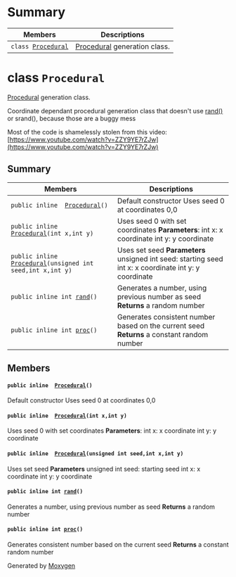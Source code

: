 # Summary

 Members                        | Descriptions                                
--------------------------------|---------------------------------------------
`class `[`Procedural`](#classProcedural) | [Procedural](#classProcedural) generation class.

# class `Procedural` 

[Procedural](#classProcedural) generation class.

Coordinate dependant procedural generation class that doesn't use [rand()](#classProcedural_1a1d0478c541128da8668fc6ca62e23cf4) or srand(), because those are a buggy mess

Most of the code is shamelessly stolen from this video: [https://www.youtube.com/watch?v=ZZY9YE7rZJw](https://www.youtube.com/watch?v=ZZY9YE7rZJw)

## Summary

 Members                        | Descriptions                                
--------------------------------|---------------------------------------------
`public inline  `[`Procedural`](#classProcedural_1a06e6bfc92eff9aa55b6deb4886275afe)`()` | Default constructor Uses seed 0 at coordinates 0,0
`public inline  `[`Procedural`](#classProcedural_1a2ac0bf63eac1e56865b2eb4edf213a6d)`(int x,int y)` | Uses seed 0 with set coordinates **Parameters**: int x: x coordinate int y: y coordinate
`public inline  `[`Procedural`](#classProcedural_1a9cb3bad40266e7a6bcf788ba15ef6fec)`(unsigned int seed,int x,int y)` | Uses set seed **Parameters** unsigned int seed: starting seed int x: x coordinate int y: y coordinate
`public inline int `[`rand`](#classProcedural_1a1d0478c541128da8668fc6ca62e23cf4)`()` | Generates a number, using previous number as seed **Returns** a random number
`public inline int `[`proc`](#classProcedural_1a1049f905c9a6eba14911e66daa1c4dce)`()` | Generates consistent number based on the current seed **Returns** a constant random number

## Members

#### `public inline  `[`Procedural`](#classProcedural_1a06e6bfc92eff9aa55b6deb4886275afe)`()` 

Default constructor Uses seed 0 at coordinates 0,0

#### `public inline  `[`Procedural`](#classProcedural_1a2ac0bf63eac1e56865b2eb4edf213a6d)`(int x,int y)` 

Uses seed 0 with set coordinates **Parameters**: int x: x coordinate int y: y coordinate

#### `public inline  `[`Procedural`](#classProcedural_1a9cb3bad40266e7a6bcf788ba15ef6fec)`(unsigned int seed,int x,int y)` 

Uses set seed **Parameters** unsigned int seed: starting seed int x: x coordinate int y: y coordinate

#### `public inline int `[`rand`](#classProcedural_1a1d0478c541128da8668fc6ca62e23cf4)`()` 

Generates a number, using previous number as seed **Returns** a random number

#### `public inline int `[`proc`](#classProcedural_1a1049f905c9a6eba14911e66daa1c4dce)`()` 

Generates consistent number based on the current seed **Returns** a constant random number

Generated by [Moxygen](https://sourcey.com/moxygen)